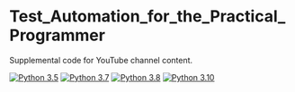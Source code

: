# Test_Automation_for_the_Practical_Programmer
 Supplemental code for YouTube channel content. 

[![Python 3.5](https://img.shields.io/badge/python-3.5-&?labelColor=3E434A&colorB=006281&logo=python)](https://www.python.org/downloads/release/python-350/)
[![Python 3.7](https://img.shields.io/badge/python-3.7-&?labelColor=3E434A&colorB=006281&logo=python)](https://www.python.org/downloads/release/python-370/)
[![Python 3.8](https://img.shields.io/badge/python-3.8-&?labelColor=3E434A&colorB=006281&logo=python)](https://www.python.org/downloads/release/python-380/)
[![Python 3.10](https://img.shields.io/badge/python-3.10-&?labelColor=3E434A&colorB=006281&logo=python)](https://www.python.org/downloads/release/python-3106/)

